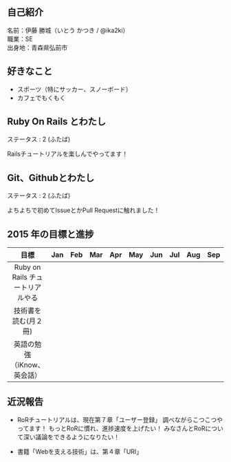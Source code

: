 ## 自己紹介

 名前：伊藤 勝城（いとう かつき / @ika2ki）   
 職業：SE   
 出身地：青森県弘前市   


## 好きなこと
 
- スポーツ（特にサッカー、スノーボード）
- カフェでもくもく


## Ruby On Rails とわたし

ステータス : 2 (ふたば)

Railsチュートリアルを楽しんでやってます！


## Git、Githubとわたし

ステータス : 2 (ふたば)

よちよちで初めてIssueとかPull Requestに触れました！


## 2015 年の目標と進捗

|            目標                   | Jan | Feb | Mar | Apr | May | Jun | Jul | Aug | Sep | Oct | Nov | Dec | 
|:---------------------------------:|:---:|:---:|:---:|:---:|:---:|:---:|:---:|:---:|:---:|:---:|:---:|:---:| 
| Ruby on Rails チュートリアルやる  |     |     |     |     |     |     |     |     |     |     |     |     | 
| 技術書を読む(月２冊)              |     |     |     |     |     |     |     |     |     |     |     |     | 
| 英語の勉強（iKnow、英会話）       |     |     |     |     |     |     |     |     |     |     |     |     | 


## 近況報告

- RoRチュートリアルは、現在第７章「ユーザー登録」
調べながらこつこつやってます！
もっとRoRに慣れ、進捗速度を上げたい！
みなさんとRoRについて深い議論をできるようになりたい！

- 書籍「Webを支える技術」は、第４章「URI」




